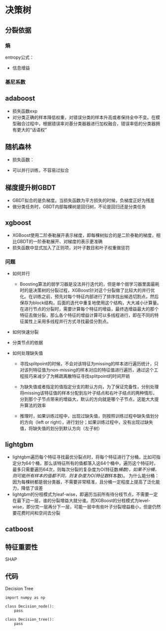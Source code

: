 # 决策树

## 分裂依据

### 熵
entropy公式：

- 信息增益

### 基尼系数



## adaboost
- 损失函数exp
- 对分类正确的样本降低权重，对错误分类的样本升高或者保持全中不变。在模型融合过程中，根据错误率对基分类器器进行加权融合，错误率低的分类器拥有更大的“话语权”


## 随机森林

- 损失函数：

- 可以并行训练，不容易过拟合

## 梯度提升树GBDT

- GBDT拟合的是负梯度。当损失函数为平方损失的时候，负梯度正好为残差
- 做分类任务时，GBDT内部每棵树是回归树，不论是回归还是分类任务


## xgboost
- XGBoost使用二阶泰勒展开表示梯度，即每棵树拟合的是二阶泰勒的梯度，相比GBDT的一阶泰勒展开、对梯度的表示更准确
- 损失函数中显式加入了正则项，对叶子数目和叶子权重做惩罚


### 问题
- 如何并行

    - Boosting算法的弱学习器是没法并行迭代的，但是单个弱学习器里面最耗时的是决策树的分裂过程，XGBoost针对这个分裂做了比较大的并行优化。在训练之前，预先对每个特征内部进行了排序找出候选切割点，然后保存为block结构，后面的迭代中重复地使用这个结构，大大减小计算量。在进行节点的分裂时，需要计算每个特征的增益，最终选增益最大的那个特征去做分裂，那么各个特征的增益计算可以多线程进行，即在不同的特征属性上采用多线程并行方式寻找最佳分割点。

- 如何快速分裂


- 分类节点的依据


- 如何处理缺失值

    - 寻找splitpoint的时候，不会对该特征为missing的样本进行遍历统计，只对该列特征值为non-missing的样本对应的特征值进行遍历，通过这个工程技巧来减少了为稀疏离散特征寻找splitpoint的时间开销

    - 为缺失值或者指定的值指定分支的默认方向，为了保证完备性，分别处理将missing该特征值的样本分配到左叶子结点和右叶子结点的两种情形，分到那个子节点带来的增益大，默认的方向就是哪个子节点，这能大大提升算法的效率
    - 推理时，如果训练过程中，出现过缺失值，则按照训练过程中缺失值划分的方向（left or right），进行划分；如果训练过程中，没有出现过缺失值，将缺失值的划分到默认方向（左子树）

## lightgbm
- lightgbm遍历每个特征寻找最优分裂点时，将每个特征进行了分桶，比如可指定分为64个桶，那么该特征所有的值都落入这64个桶中，遍历这个特征时，最多只需要遍历64次，则每次分裂的复杂度为O(特征数*桶数)，如果不分桶，则可能所有样本的值都不同，则复杂度为O(特征数*样本数)。
为什么能分桶：因为每棵树都是弱分类器，不需要非常精准，且分桶一定程度上提高了泛化能力，降低了误差
- lightgbm的分枝模式为leaf-wise，即遍历当前所有待分枝节点，不需要一定在最下边一层，谁的分裂增益大就分谁。而XGBoost的分枝模式为level-wise，即分完一层再分下一层，可能一层中有些叶子分裂增益极小，但是仍然要花费时间和空间去分裂

## catboost

## 特征重要性

SHAP


## 代码

Decision Tree


```
import numpy as np

class Decision_node():
    pass

class Decision_tree():
    pass
```
